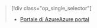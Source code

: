> [!div class="op_single_selector"]
> * [<span data-ttu-id="51cba-101">Portale di Azure</span><span class="sxs-lookup"><span data-stu-id="51cba-101">Azure portal</span></span>](../articles/storage/common/storage-monitoring-diagnosing-troubleshooting.md)
> 
> 

